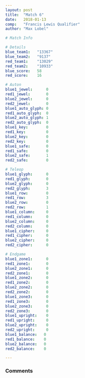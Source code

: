 ```yaml
---
layout: post
title:  "Match 6"
date:   2018-01-13
comp:   "Francis Lewis Qualifier"
author: "Max Lobel"

# Match Info

# Details
blue_team1:   "13367"
blue_team2:   "9137"
red_team1:    "13029"
red_team2:    "10933"
blue_score:   58
red_score:    16

# Auton
blue1_jewel:      0
red1_jewel:       0
blue2_jewel:      0
red2_jewel:       0
blue1_auto_glyph: 0
red1_auto_glyph:  0
blue2_auto_glyph: 1
red2_auto_glyph:  0
blue1_key:        0
red1_key:         0
blue2_key:        0
red2_key:         0
blue1_safe:       0
red1_safe:        0
blue2_safe:       1
red2_safe:        0

# Teleop
blue1_glyph:      0
red1_glyph:       0
blue2_glyph:      0
red2_glyph:       3
blue1_row:        0
red1_row:         3
blue2_row:        0
red2_row:         1
blue1_column:     0
red1_column:      0
blue2_column:     0
red2_column:      0
blue1_cipher:     0
red1_cipher:      0
blue2_cipher:     0
red2_cipher:      0

# Endgame
blue1_zone1:      0
red1_zone1:       0
blue2_zone1:      0
red2_zone1:       0
blue1_zone2:      0
red1_zone2:       0
blue2_zone2:      0
red2_zone2:       0
blue1_zone3:      0
red1_zone3:       0
blue2_zone3:      0
red2_zone3:       0
blue1_upright:    0
red1_upright:     0
blue2_upright:    0
red2_upright:     0
blue1_balance:   0
red1_balance:    0
blue2_balance:   0
red2_balance:    0

---
```


### Comments
